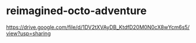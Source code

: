 # reimagined-octo-adventure


https://drive.google.com/file/d/1DV2tXVAyDB_KtdfD20M0N0cX8wYcm6s5/view?usp=sharing
